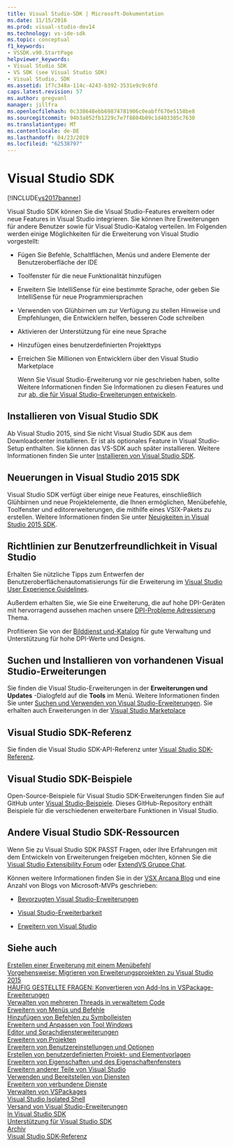 ```yaml
---
title: Visual Studio-SDK | Microsoft-Dokumentation
ms.date: 11/15/2016
ms.prod: visual-studio-dev14
ms.technology: vs-ide-sdk
ms.topic: conceptual
f1_keywords:
- VSSDK.v90.StartPage
helpviewer_keywords:
- Visual Studio SDK
- VS SDK (see Visual Studio SDK)
- Visual Studio, SDK
ms.assetid: 1f7c348a-114c-4243-b392-3531e9c9c6fd
caps.latest.revision: 57
ms.author: gregvanl
manager: jillfra
ms.openlocfilehash: 0c338648ebb69874781906c0eabff670e5158be8
ms.sourcegitcommit: 94b3a052fb1229c7e7f8804b09c1d403385c7630
ms.translationtype: MT
ms.contentlocale: de-DE
ms.lasthandoff: 04/23/2019
ms.locfileid: "62538797"
---
```

# <a name="visual-studio-sdk"></a>Visual Studio SDK
[!INCLUDE[vs2017banner](../includes/vs2017banner.md)]

Visual Studio SDK können Sie die Visual Studio-Features erweitern oder neue Features in Visual Studio integrieren. Sie können Ihre Erweiterungen für andere Benutzer sowie für Visual Studio-Katalog verteilen. Im Folgenden werden einige Möglichkeiten für die Erweiterung von Visual Studio vorgestellt:  
  
- Fügen Sie Befehle, Schaltflächen, Menüs und andere Elemente der Benutzeroberfläche der IDE  
  
- Toolfenster für die neue Funktionalität hinzufügen  
  
- Erweitern Sie IntelliSense für eine bestimmte Sprache, oder geben Sie IntelliSense für neue Programmiersprachen  
  
- Verwenden von Glühbirnen um zur Verfügung zu stellen Hinweise und Empfehlungen, die Entwicklern helfen, besseren Code schreiben  
  
- Aktivieren der Unterstützung für eine neue Sprache  
  
- Hinzufügen eines benutzerdefinierten Projekttyps  
  
- Erreichen Sie Millionen von Entwicklern über den Visual Studio Marketplace  
  
  Wenn Sie Visual Studio-Erweiterung vor nie geschrieben haben, sollte Weitere Informationen finden Sie Informationen zu diesen Features und zur [ab, die für Visual Studio-Erweiterungen entwickeln](../extensibility/starting-to-develop-visual-studio-extensions.md).  
  
## <a name="installing-the-visual-studio-sdk"></a>Installieren von Visual Studio SDK  
 Ab Visual Studio 2015, sind Sie nicht Visual Studio SDK aus dem Downloadcenter installieren. Er ist als optionales Feature in Visual Studio-Setup enthalten. Sie können das VS-SDK auch später installieren. Weitere Informationen finden Sie unter [Installieren von Visual Studio SDK](../extensibility/installing-the-visual-studio-sdk.md).  
  
## <a name="whats-new-in-the-visual-studio-2015-sdk"></a>Neuerungen in Visual Studio 2015 SDK  
 Visual Studio SDK verfügt über einige neue Features, einschließlich Glühbirnen und neue Projektelemente, die Ihnen ermöglichen, Menübefehle, Toolfenster und editorerweiterungen, die mithilfe eines VSIX-Pakets zu erstellen. Weitere Informationen finden Sie unter [Neuigkeiten in Visual Studio 2015 SDK](../extensibility/what-s-new-in-the-visual-studio-2015-sdk.md).  
  
## <a name="visual-studio-user-experience-guidelines"></a>Richtlinien zur Benutzerfreundlichkeit in Visual Studio  
 Erhalten Sie nützliche Tipps zum Entwerfen der Benutzeroberflächenautomatisierungs für die Erweiterung im [Visual Studio User Experience Guidelines](../extensibility/ux-guidelines/visual-studio-user-experience-guidelines.md).  
  
 Außerdem erhalten Sie, wie Sie eine Erweiterung, die auf hohe DPI-Geräten mit hervorragend aussehen machen unsere [DPI-Probleme Adressierung](../extensibility/addressing-dpi-issues2.md) Thema.  
  
 Profitieren Sie von der [Bilddienst und-Katalog](../extensibility/image-service-and-catalog.md) für gute Verwaltung und Unterstützung für hohe DPI-Werte und Designs.  
  
## <a name="finding-and-installing-existing-visual-studio-extensions"></a>Suchen und Installieren von vorhandenen Visual Studio-Erweiterungen  
 Sie finden die Visual Studio-Erweiterungen in der **Erweiterungen und Updates** -Dialogfeld auf die **Tools** im Menü. Weitere Informationen finden Sie unter [Suchen und Verwenden von Visual Studio-Erweiterungen](../ide/finding-and-using-visual-studio-extensions.md). Sie erhalten auch Erweiterungen in der [Visual Studio Marketplace](https://marketplace.visualstudio.com/)  
  
## <a name="visual-studio-sdk-reference"></a>Visual Studio SDK-Referenz  
 Sie finden die Visual Studio SDK-API-Referenz unter [Visual Studio SDK-Referenz](../extensibility/visual-studio-sdk-reference.md).  
  
## <a name="visual-studio-sdk-samples"></a>Visual Studio SDK-Beispiele  
 Open-Source-Beispiele für Visual Studio SDK-Erweiterungen finden Sie auf GitHub unter [Visual Studio-Beispiele](https://aka.ms/vs2015sdksamples). Dieses GitHub-Repository enthält Beispiele für die verschiedenen erweiterbare Funktionen in Visual Studio.  
  
## <a name="other-visual-studio-sdk-resources"></a>Andere Visual Studio SDK-Ressourcen  
 Wenn Sie zu Visual Studio SDK PASST Fragen, oder Ihre Erfahrungen mit dem Entwickeln von Erweiterungen freigeben möchten, können Sie die [Visual Studio Extensibility Forum](https://social.msdn.microsoft.com/Forums/vstudio/home?forum=vsx) oder [ExtendVS Gruppe Chat](https://gitter.im/Microsoft/extendvs).  
  
 Können weitere Informationen finden Sie in der [VSX Arcana Blog](http://blogs.msdn.com/b/vsx/) und eine Anzahl von Blogs von Microsoft-MVPs geschrieben:  
  
- [Bevorzugten Visual Studio-Erweiterungen](http://geekswithblogs.net/sdorman/archive/2014/10/05/favorite-visual-studio-extensions.aspx)  
  
- [Visual Studio-Erweiterbarkeit](http://www.visualstudioextensibility.com/overview/vs/)  
  
- [Erweitern von Visual Studio](http://blog.slaks.net/2013-10-18/extending-visual-studio-part-1-getting-started/)  
  
## <a name="see-also"></a>Siehe auch  
 [Erstellen einer Erweiterung mit einem Menübefehl](../extensibility/creating-an-extension-with-a-menu-command.md)   
 [Vorgehensweise: Migrieren von Erweiterungsprojekten zu Visual Studio 2015](../extensibility/how-to-migrate-extensibility-projects-to-visual-studio-2015.md)   
 [HÄUFIG GESTELLTE FRAGEN: Konvertieren von Add-Ins in VSPackage-Erweiterungen](../extensibility/faq-converting-add-ins-to-vspackage-extensions.md)   
 [Verwalten von mehreren Threads in verwaltetem Code](../extensibility/managing-multiple-threads-in-managed-code.md)   
 [Erweitern von Menüs und Befehle](../extensibility/extending-menus-and-commands.md)   
 [Hinzufügen von Befehlen zu Symbolleisten](../extensibility/adding-commands-to-toolbars.md)   
 [Erweitern und Anpassen von Tool Windows](../extensibility/extending-and-customizing-tool-windows.md)   
 [Editor und Sprachdiensterweiterungen](../extensibility/editor-and-language-service-extensions.md)   
 [Erweitern von Projekten](../extensibility/extending-projects.md)   
 [Erweitern von Benutzereinstellungen und Optionen](../extensibility/extending-user-settings-and-options.md)   
 [Erstellen von benutzerdefinierten Projekt- und Elementvorlagen](../extensibility/creating-custom-project-and-item-templates.md)   
 [Erweitern von Eigenschaften und des Eigenschaftenfensters](../extensibility/extending-properties-and-the-property-window.md)   
 [Erweitern anderer Teile von Visual Studio](../extensibility/extending-other-parts-of-visual-studio.md)   
 [Verwenden und Bereitstellen von Diensten](../extensibility/using-and-providing-services.md)   
 [Erweitern von verbundene Dienste](../extensibility/extending-connected-services.md)   
 [Verwalten von VSPackages](../extensibility/managing-vspackages.md)   
 [Visual Studio Isolated Shell](../extensibility/visual-studio-isolated-shell.md)   
 [Versand von Visual Studio-Erweiterungen](../extensibility/shipping-visual-studio-extensions.md)   
 [In Visual Studio SDK](../extensibility/internals/inside-the-visual-studio-sdk.md)   
 [Unterstützung für Visual Studio SDK](../extensibility/support-for-the-visual-studio-sdk.md)   
 [Archiv](../extensibility/archive.md)   
 [Visual Studio SDK-Referenz](../extensibility/visual-studio-sdk-reference.md)
